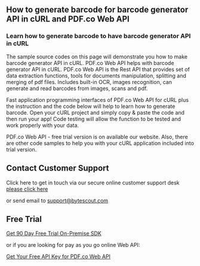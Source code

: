 ## How to generate barcode for barcode generator API in cURL and PDF.co Web API

### Learn how to generate barcode to have barcode generator API in cURL

The sample source codes on this page will demonstrate you how to make barcode generator API in cURL. PDF.co Web API helps with barcode generator API in cURL. PDF.co Web API is the Rest API that provides set of data extraction functions, tools for documents manipulation, splitting and merging of pdf files. Includes built-in OCR, images recognition, can generate and read barcodes from images, scans and pdf.

Fast application programming interfaces of PDF.co Web API for cURL plus the instruction and the code below will help to learn how to generate barcode. Open your cURL project and simply copy & paste the code and then run your app! Code testing will allow the function to be tested and work properly with your data.

PDF.co Web API - free trial version is on available our website. Also, there are other code samples to help you with your cURL application included into trial version.

## Contact Customer Support

Click here to get in touch via our secure online customer support desk [please click here](https://bytescout.zendesk.com/hc/en-us/requests/new?subject=PDF.co%20Web%20API%20Question)

or send email to [support@bytescout.com](mailto:support@bytescout.com?subject=PDF.co%20Web%20API%20Question) 

## Free Trial

[Get 90 Day Free Trial On-Premise SDK](https://bytescout.com/download/web-installer?utm_source=github-readme)

or if you are looking for pay as you go online Web API:

[Get Your Free API Key for PDF.co Web API](https://pdf.co/documentation/api?utm_source=github-readme)